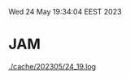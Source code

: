 Wed 24 May 19:34:04 EEST 2023
# JAM
<a href='./cache/202305/24_19.log'>./cache/202305/24_19.log</a>
